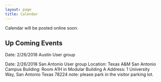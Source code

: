 ```yaml
---
layout: page
title: Calendar
---
```


Calendar will be posted online soon.

## Up Coming Events


Date: 2/26/2018
Austin User group


Date: 2/26/2018
San Antonio User group
Location: Texas A&M San Antonio Campus 
Building: Room A1H in Modular Building A
Address: 1 University Way, San Antonio Texas 78224
note: please park in the visitor parking lot.



